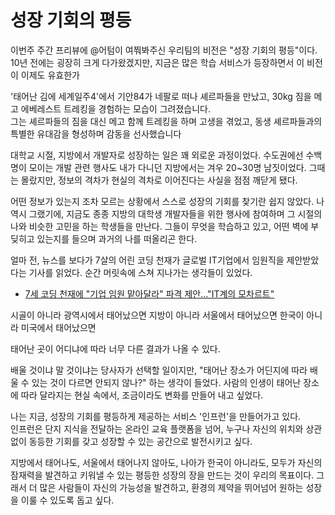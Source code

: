 # 성장 기회의 평등

이번주 주간 프리뷰에 @어텀이 여쭤봐주신 
우리팀의 비전은 "성장 기회의 평등"이다.  
10년 전에는 굉장히 크게 다가왔겠지만, 지금은 많은 학습 서비스가 등장하면서 이 비전이 이제도 유효한가 


'태어난 김에 세계일주4'에서 기안84가 네팔로 떠나 셰르파들을 만났고, 30kg 짐을 메고 에베레스트 트레킹을 경험하는 모습이 그려졌습니다.  
그는 셰르파들의 짐을 대신 메고 함께 트레킹을 하며 고생을 겪었고, 동생 셰르파들과의 특별한 유대감을 형성하며 감동을 선사했습니다


대학교 시절, 지방에서 개발자로 성장하는 일은 꽤 외로운 과정이었다. 수도권에선 수백 명이 모이는 개발 관련 행사도 내가 다니던 지방에서는 겨우 20~30명 남짓이었다. 그때는 몰랐지만, 정보의 격차가 현실의 격차로 이어진다는 사실을 점점 깨닫게 됐다.

어떤 정보가 있는지 조차 모르는 상황에서 스스로 성장의 기회를 찾기란 쉽지 않았다. 나 역시 그랬기에, 지금도 종종 지방의 대학생 개발자들을 위한 행사에 참여하며 그 시절의 나와 비슷한 고민을 하는 학생들을 만난다. 그들이 무엇을 학습하고 있고, 어떤 벽에 부딪히고 있는지를 들으며 과거의 나를 떠올리곤 한다.

얼마 전, 뉴스를 보다가 7살의 어린 코딩 천재가 글로벌 IT기업에서 임원직을 제안받았다는 기사를 읽었다. 순간 머릿속에 스쳐 지나가는 생각들이 있었다.
- [7세 코딩 천재에 "기업 임원 맡아달라" 파격 제안…"IT계의 모차르트"](https://www.news1.kr/world/europe/5605020)

시골이 아니라 광역시에서 태어났으면
지방이 아니라 서울에서 태어났으면
한국이 아니라 미국에서 태어났으면

태어난 곳이 어디냐에 따라 너무 다른 결과가 나올 수 있다.  

배울 것이냐 말 것이냐는 당사자가 선택할 일이지만, "태어난 장소가 어딘지에 따라 배울 수 있는 것이 다르면 안되지 않나?" 하는 생각이 들었다. 사람의 인생이 태어난 장소에 따라 달라지는 현실 속에서, 조금이라도 변화를 만들어 내고 싶었다.

나는 지금, 성장의 기회를 평등하게 제공하는 서비스 '인프런'을 만들어가고 있다.  
인프런은 단지 지식을 전달하는 온라인 교육 플랫폼을 넘어, 누구나 자신의 위치와 상관없이 동등한 기회를 갖고 성장할 수 있는 공간으로 발전시키고 싶다.

지방에서 태어나도, 서울에서 태어나지 않아도, 나아가 한국이 아니라도, 모두가 자신의 잠재력을 발견하고 키워낼 수 있는 평등한 성장의 장을 만드는 것이 우리의 목표이다. 그래서 더 많은 사람들이 자신의 가능성을 발견하고, 환경의 제약을 뛰어넘어 원하는 성장을 이룰 수 있도록 돕고 싶다.


